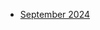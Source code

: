 <!-- toc -->

- [September 2024](https://github.com/linusjf/BIAY/blob/main/September2024.md)

<!-- tocstop -->
